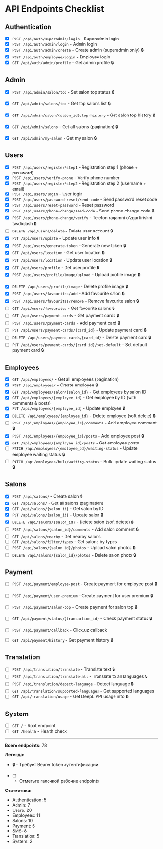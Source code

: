 # API Endpoints Checklist

## Authentication
- [x] `POST /api/auth/superadmin/login` - Superadmin login
- [x] `POST /api/auth/admin/login` - Admin login
- [x] `POST /api/auth/admin/create` - Create admin (superadmin only) 🔒
- [x] `POST /api/auth/employee/login` - Employee login
- [x] `GET /api/auth/admin/profile` - Get admin profile 🔒

## Admin
- [x] `POST /api/admin/salon/top` - Set salon top status 🔒
- [x] `GET /api/admin/salons/top` - Get top salons list 🔒
- [x] `GET /api/admin/salon/{salon_id}/top-history` - Get salon top history 🔒
- [x] `GET /api/admin/salons` - Get all salons (pagination) 🔒
- [x] `GET /api/admin/my-salon` - Get my salon 🔒


## Users
- [x] `POST /api/users/register/step1` - Registration step 1 (phone + password)
- [x] `POST /api/users/verify-phone` - Verify phone number
- [x] `POST /api/users/register/step2` - Registration step 2 (username + email)
- [x] `POST /api/users/login` - User login
- [x] `POST /api/users/password-reset/send-code` - Send password reset code
- [x] `POST /api/users/reset-password` - Reset password
- [x] `POST /api/users/phone-change/send-code` - Send phone change code 🔒
- [x] `POST /api/users/phone-change/verify` - Telefon raqamni o'zgartirishni tasdiqlash 🔒
- [ ] `DELETE /api/users/delete` - Delete user account 🔒
- [x] `PUT /api/users/update` - Update user info 🔒
- [x] `POST /api/users/generate-token` - Generate new token 🔒
- [x] `GET /api/users/location` - Get user location 🔒
- [x] `PUT /api/users/location` - Update user location 🔒
- [x] `GET /api/users/profile` - Get user profile 🔒
- [x] `POST /api/users/profile/image/upload` - Upload profile image 🔒
<!-- - [ ] `GET /api/users/profile/image` - Get profile image 🔒 -->
- [x] `DELETE /api/users/profile/image` - Delete profile image 🔒
- [x] `POST /api/users/favourites/add` - Add favourite salon 🔒
- [x] `POST /api/users/favourites/remove` - Remove favourite salon 🔒
- [ ] `GET /api/users/favourites` - Get favourite salons 🔒
- [ ] `GET /api/users/payment-cards` - Get payment cards 🔒
- [ ] `POST /api/users/payment-cards` - Add payment card 🔒
- [ ] `PUT /api/users/payment-cards/{card_id}` - Update payment card 🔒
- [ ] `DELETE /api/users/payment-cards/{card_id}` - Delete payment card 🔒
- [ ] `PUT /api/users/payment-cards/{card_id}/set-default` - Set default payment card 🔒

## Employees
- [x] `GET /api/employees/` - Get all employees (pagination)
- [x] `POST /api/employees/` - Create employee 🔒
- [x] `GET /api/employees/salon/{salon_id}` - Get employees by salon ID
- [x] `GET /api/employees/{employee_id}` - Get employee by ID (with comments & posts)
- [x] `PUT /api/employees/{employee_id}` - Update employee 🔒
- [x] `DELETE /api/employees/{employee_id}` - Delete employee (soft delete) 🔒
- [ ] `POST /api/employees/{employee_id}/comments` - Add employee comment 🔒
- [x] `POST /api/employees/{employee_id}/posts` - Add employee post 🔒
- [x] `GET /api/employees/{employee_id}/posts` - Get employee posts
- [ ] `PATCH /api/employees/{employee_id}/waiting-status` - Update employee waiting status 🔒
- [ ] `PATCH /api/employees/bulk/waiting-status` - Bulk update waiting status 🔒

## Salons
- [x] `POST /api/salons/` - Create salon 🔒
- [x] `GET /api/salons/` - Get all salons (pagination)
- [x] `GET /api/salons/{salon_id}` - Get salon by ID
- [x] `PUT /api/salons/{salon_id}` - Update salon 🔒
- [x] `DELETE /api/salons/{salon_id}` - Delete salon (soft delete) 🔒
- [ ] `POST /api/salons/{salon_id}/comments` - Add salon comment 🔒
- [ ] `GET /api/salons/nearby` - Get nearby salons
- [ ] `GET /api/salons/filter/types` - Get salons by types
- [ ] `POST /api/salons/{salon_id}/photos` - Upload salon photos 🔒
- [ ] `DELETE /api/salons/{salon_id}/photos` - Delete salon photo 🔒

## Payment
- [ ] `POST /api/payment/employee-post` - Create payment for employee post 🔒
- [ ] `POST /api/payment/user-premium` - Create payment for user premium 🔒
- [ ] `POST /api/payment/salon-top` - Create payment for salon top 🔒
- [ ] `GET /api/payment/status/{transaction_id}` - Check payment status 🔒
- [ ] `POST /api/payment/callback` - Click.uz callback
- [ ] `GET /api/payment/history` - Get payment history 🔒


## Translation
- [ ] `POST /api/translation/translate` - Translate text 🔒
- [ ] `POST /api/translation/translate-all` - Translate to all languages 🔒
- [ ] `POST /api/translation/detect-language` - Detect language 🔒
- [ ] `GET /api/translation/supported-languages` - Get supported languages
- [ ] `GET /api/translation/usage` - Get DeepL API usage info 🔒

## System
- [ ] `GET /` - Root endpoint
- [ ] `GET /health` - Health check

---

**Всего endpoints:** 78

**Легенда:**
- 🔒 - Требует Bearer token аутентификации
- [ ] - Отметьте галочкой рабочие endpoints

**Статистика:**
- Authentication: 5
- Admin: 7
- Users: 20
- Employees: 11
- Salons: 10
- Payment: 6
- SMS: 8
- Translation: 5
- System: 2